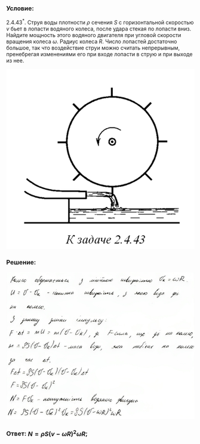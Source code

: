 ###  Условие: 

$2.4.43^*.$ Струя воды плотности $\rho$ сечения $S$ с горизонтальной скоростью $v$ бьет в лопасти водяного колеса, после удара стекая по лопасти вниз. Найдите мощность этого водяного двигателя при угловой скорости вращения колеса $\omega$. Радиус колеса $R$. Число лопастей достаточно большое, так что воздействие струи можно считать непрерывным, пренебрегая изменениями его при входе лопасти в струю и при выходе из нее. 

![|520x496, 67%](../../img/2.4.43/statement.png) 

###  Решение: 

![|848x662, 67%](../../img/2.4.43/sol.png) 

###  Ответ: $N = \rho S(v − \omega R)^2\omega R$; 
